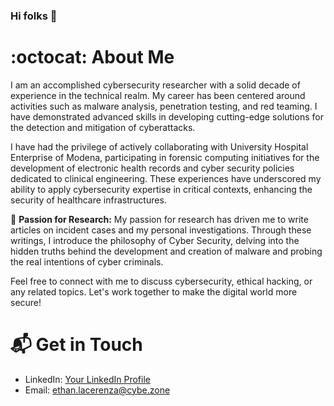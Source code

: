 ### Hi folks 👋

# :octocat: About Me

I am an accomplished cybersecurity researcher with a solid decade of experience in the technical realm. My career has been centered around activities such as malware analysis, penetration testing, and red teaming. I have demonstrated advanced skills in developing cutting-edge solutions for the detection and mitigation of cyberattacks.

I have had the privilege of actively collaborating with University Hospital Enterprise of Modena, participating in forensic computing initiatives for the development of electronic health records and cyber security policies dedicated to clinical engineering. These experiences have underscored my ability to apply cybersecurity expertise in critical contexts, enhancing the security of healthcare infrastructures.

📝 **Passion for Research:** My passion for research has driven me to write articles on incident cases and my personal investigations. Through these writings, I introduce the philosophy of Cyber Security, delving into the hidden truths behind the development and creation of malware and probing the real intentions of cyber criminals.



Feel free to connect with me to discuss cybersecurity, ethical hacking, or any related topics. Let's work together to make the digital world more secure!

# 📬 Get in Touch

- LinkedIn: [Your LinkedIn Profile](https://www.linkedin.com/in/ethan-lacerenza-2633421ab/)
- Email: ethan.lacerenza@cybe.zone

